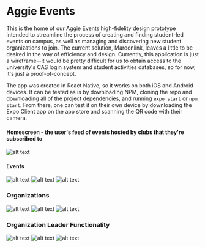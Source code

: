 # Aggie Events
This is the home of our Aggie Events high-fidelity design prototype intended to streamline the process of creating and finding student-led events on campus, as well as managing and discovering new student organizations to join. The current solution, Maroonlink, leaves a little to be desired in the way of efficiency and design. Currently, this application is just a wireframe--it would be pretty difficult for us to obtain access to the university's CAS login system and student activities databases, so for now, it's just a proof-of-concept.

The app was created in React Native, so it works on both iOS and Android devices. It can be tested as is by downloading NPM, cloning the repo and downloading all of the project dependencies, and running `expo start` or `npm start`. From there, one can test it on their own device by downloading the Expo Client app on the app store and scanning the QR code with their camera.

#### Homescreen - the user's feed of events hosted by clubs that they're subscribed to
![alt text](/images/IMG_7590.PNG)

#### Events
![alt text](/images/IMG_7591.PNG)
![alt text](/images/IMG_7596.PNG)
![alt text](/images/IMG_7595.PNG)

### Organizations
![alt text](/images/IMG_7592.PNG)
![alt text](/images/IMG_7593.PNG)
![alt text](/images/IMG_7597.PNG)

### Organization Leader Functionality
![alt text](/images/image1.PNG)
![alt text](/images/image1%20(1).png)
![alt text](/images/image1%20(2).png)


